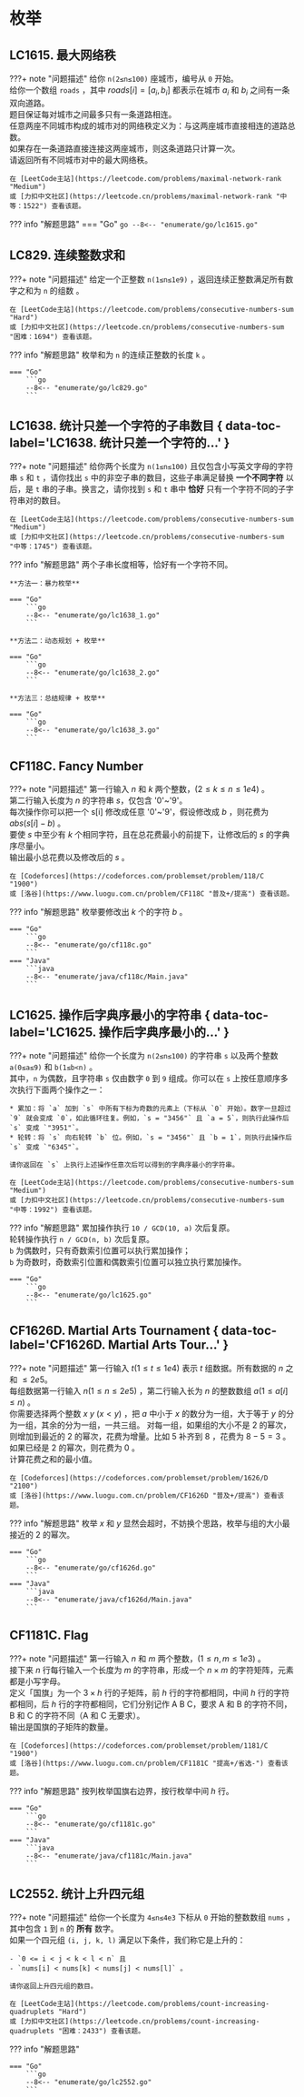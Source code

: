 # 枚举

## LC1615. 最大网络秩

???+ note "问题描述"
    给你 `n(2≤n≤100)` 座城市，编号从 `0` 开始。<br>
    给你一个数组 `roads` ，其中 $roads[i] = [a_i, b_i]$ 都表示在城市 $a_i$ 和 $b_i$ 之间有一条双向道路。<br>
    题目保证每对城市之间最多只有一条道路相连。<br>
    任意两座不同城市构成的城市对的网络秩定义为：与这两座城市直接相连的道路总数。<br>
    如果存在一条道路直接连接这两座城市，则这条道路只计算一次。<br>
    请返回所有不同城市对中的最大网络秩。

    在 [LeetCode主站](https://leetcode.com/problems/maximal-network-rank "Medium")
    或 [力扣中文社区](https://leetcode.cn/problems/maximal-network-rank "中等：1522") 查看该题。

??? info "解题思路"
    === "Go"
        ```go
        --8<-- "enumerate/go/lc1615.go"
        ```

## LC829. 连续整数求和

???+ note "问题描述"
    给定一个正整数 `n(1≤n≤1e9)` ，返回连续正整数满足所有数字之和为 `n` 的组数 。

    在 [LeetCode主站](https://leetcode.com/problems/consecutive-numbers-sum "Hard")
    或 [力扣中文社区](https://leetcode.cn/problems/consecutive-numbers-sum "困难：1694") 查看该题。

??? info "解题思路"
    枚举和为 `n` 的连续正整数的长度 `k` 。

    === "Go"
        ```go
        --8<-- "enumerate/go/lc829.go"
        ```

## LC1638. 统计只差一个字符的子串数目 { data-toc-label='LC1638. 统计只差一个字符的...' }

???+ note "问题描述"
    给你两个长度为 `n(1≤n≤100)` 且仅包含小写英文字母的字符串 `s` 和 `t` ，请你找出 `s` 中的非空子串的数目，这些子串满足替换 **一个不同字符** 以后，是 `t` 串的子串。换言之，请你找到 `s` 和 `t` 串中 **恰好** 只有一个字符不同的子字符串对的数目。

    在 [LeetCode主站](https://leetcode.com/problems/consecutive-numbers-sum "Medium")
    或 [力扣中文社区](https://leetcode.cn/problems/consecutive-numbers-sum "中等：1745") 查看该题。

??? info "解题思路"
    两个子串长度相等，恰好有一个字符不同。

    **方法一：暴力枚举**

    === "Go"
        ```go
        --8<-- "enumerate/go/lc1638_1.go"
        ```

    **方法二：动态规划 + 枚举**

    === "Go"
        ```go
        --8<-- "enumerate/go/lc1638_2.go"
        ```

    **方法三：总结规律 + 枚举**

    === "Go"
        ```go
        --8<-- "enumerate/go/lc1638_3.go"
        ```

## CF118C. Fancy Number

???+ note "问题描述"
    第一行输入 $n$ 和 $k$ 两个整数，$(2≤k≤n≤1e4)$ 。<br>
    第二行输入长度为 $n$ 的字符串 $s$，仅包含 '0'~'9'。<br>
    每次操作你可以把一个 s[i] 修改成任意 '0'~'9'，假设修改成 $b$ ，则花费为 $abs(s[i]-b)$ 。<br>
    要使 $s$ 中至少有 $k$ 个相同字符，且在总花费最小的前提下，让修改后的 $s$ 的字典序尽量小。<br>
    输出最小总花费以及修改后的 $s$ 。

    在 [Codeforces](https://codeforces.com/problemset/problem/118/C "1900")
    或 [洛谷](https://www.luogu.com.cn/problem/CF118C "普及+/提高") 查看该题。

??? info "解题思路"
    枚举要修改出 $k$ 个的字符 $b$ 。

    === "Go"
        ```go
        --8<-- "enumerate/go/cf118c.go"
        ```
    === "Java"
        ```java
        --8<-- "enumerate/java/cf118c/Main.java"
        ```

## LC1625. 操作后字典序最小的字符串 { data-toc-label='LC1625. 操作后字典序最小的...' }

???+ note "问题描述"
    给你一个长度为 `n(2≤n≤100)` 的字符串 `s` 以及两个整数 `a(0≤a≤9)` 和 `b(1≤b<n)` 。<br>
    其中，`n` 为偶数，且字符串 `s` 仅由数字 `0` 到 `9` 组成。你可以在 `s` 上按任意顺序多次执行下面两个操作之一：

    * 累加：将 `a` 加到 `s` 中所有下标为奇数的元素上（下标从 `0` 开始）。数字一旦超过 `9` 就会变成 `0`，如此循环往复。例如，`s = "3456"` 且 `a = 5`，则执行此操作后 `s` 变成 `"3951"`。
    * 轮转：将 `s` 向右轮转 `b` 位。例如，`s = "3456"` 且 `b = 1`，则执行此操作后 `s` 变成 `"6345"`。
    
    请你返回在 `s` 上执行上述操作任意次后可以得到的字典序最小的字符串。

    在 [LeetCode主站](https://leetcode.com/problems/consecutive-numbers-sum "Medium")
    或 [力扣中文社区](https://leetcode.cn/problems/consecutive-numbers-sum "中等：1992") 查看该题。

??? info "解题思路"
    累加操作执行 `10 / GCD(10, a)` 次后复原。<br>
    轮转操作执行 `n / GCD(n, b)` 次后复原。<br>
    `b` 为偶数时，只有奇数索引位置可以执行累加操作；<br>
    `b` 为奇数时，奇数索引位置和偶数索引位置可以独立执行累加操作。

    === "Go"
        ```go
        --8<-- "enumerate/go/lc1625.go"
        ```

## CF1626D. Martial Arts Tournament { data-toc-label='CF1626D. Martial Arts Tour...' }

???+ note "问题描述"
    第一行输入 $t(1≤t≤1e4)$ 表示 $t$ 组数据。所有数据的 $n$ 之和 $≤2e5$。<br>
    每组数据第一行输入 $n(1≤n≤2e5)$ ，第二行输入长为 $n$ 的整数数组 $a(1≤a[i]≤n)$ 。<br>
    你需要选择两个整数 $x\ y\ (x<y)$ ，把 $a$ 中小于 $x$ 的数分为一组，大于等于 $y$ 的分为一组，其余的分为一组，一共三组。
    对每一组，如果组的大小不是 $2$ 的幂次，则增加到最近的 $2$ 的幂次，花费为增量。比如 $5$ 补齐到 $8$ ，花费为 $8-5=3$ 。如果已经是 $2$ 的幂次，则花费为 $0$ 。<br>
    计算花费之和的最小值。

    在 [Codeforces](https://codeforces.com/problemset/problem/1626/D "2100")
    或 [洛谷](https://www.luogu.com.cn/problem/CF1626D "普及+/提高") 查看该题。

??? info "解题思路"
    枚举 $x$ 和 $y$ 显然会超时，不妨换个思路，枚举与组的大小最接近的 $2$ 的幂次。

    === "Go"
        ```go
        --8<-- "enumerate/go/cf1626d.go"
        ```
    === "Java"
        ```java
        --8<-- "enumerate/java/cf1626d/Main.java"
        ```

## CF1181C. Flag

???+ note "问题描述"
    第一行输入 $n$ 和 $m$ 两个整数，$(1≤n,m≤1e3)$ 。<br>
    接下来 $n$ 行每行输入一个长度为 $m$ 的字符串，形成一个 $n \times m$ 的字符矩阵，元素都是小写字母。<br>
    定义「国旗」为一个 $3 \times h$ 行的子矩阵，前 $h$ 行的字符都相同，中间 $h$ 行的字符都相同，后 $h$ 行的字符都相同，它们分别记作 A B C，要求 A 和 B 的字符不同，B 和 C 的字符不同（A 和 C 无要求）。<br>
    输出是国旗的子矩阵的数量。

    在 [Codeforces](https://codeforces.com/problemset/problem/1181/C "1900")
    或 [洛谷](https://www.luogu.com.cn/problem/CF1181C "提高+/省选-") 查看该题。

??? info "解题思路"
    按列枚举国旗右边界，按行枚举中间 $h$ 行。

    === "Go"
        ```go
        --8<-- "enumerate/go/cf1181c.go"
        ```
    === "Java"
        ```java
        --8<-- "enumerate/java/cf1181c/Main.java"
        ```

## LC2552. 统计上升四元组

???+ note "问题描述"
    给你一个长度为 `4≤n≤4e3` 下标从 `0` 开始的整数数组 `nums` ，其中包含 `1` 到 `n` 的 **所有** 数字。<br>
    如果一个四元组 `(i, j, k, l)` 满足以下条件，我们称它是上升的：

    - `0 <= i < j < k < l < n` 且
    - `nums[i] < nums[k] < nums[j] < nums[l]` 。

    请你返回上升四元组的数目。

    在 [LeetCode主站](https://leetcode.com/problems/count-increasing-quadruplets "Hard")
    或 [力扣中文社区](https://leetcode.cn/problems/count-increasing-quadruplets "困难：2433") 查看该题。

??? info "解题思路"

    === "Go"
        ```go
        --8<-- "enumerate/go/lc2552.go"
        ```

